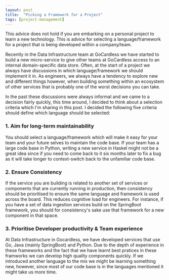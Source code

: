 ```yaml
---
layout: post
title:  "Picking a Framework for a Project"
tags: [project-management]
---
```


This advice does not hold if you are embarking on a personal project to learn a new technology. This is advice for selecting a language/framework for a project that is being developed within a company/team.

Recently in the Data Infrastructure team at GoCardless we have started to build a new micro-service to give other teams at GoCardless access to an internal domain-specific data store. Often, at the start of a project we always have discussions in which language/framework we should implement it in.
As engineers, we always have a tendency to explore new and different things however, when building something within an ecosystem of other services that is probably one of the worst decisions you can take.

In the past these discussions were always informal and we came to a decision fairly quickly, this time around, I decided to think about a selection criteria which I'm sharing in this post. I decided the following five criteria should define which language should be selected:

### 1. Aim for long-term maintainability

You should select a language/framework which will make it easy for your team and your future selves to maintain the code base. If your team has a large code base in Python, writing a new service in Haskel might not be a great idea since if you need to come back to it six months later to fix a bug as it will take longer to context-switch back to the unfamiliar code base.

### 2. Ensure Consistency

If the service you are building is related to another set of services or components that are currently running in production, then consistency should be prioritised to ensure the same language and framework is used across the board. This reduces cognitive load for engineers. For instance, if you have a set of data ingestion services build on the SpringBoot framework, you should for consistency's sake use that framework for a new component in that space.

### 3. Prioritise Developer productivity & Team experience

At Data Infrastructure in Gocardless, we have developed services that use Go, Java (mainly SpringBoot) and Python. Due to the depth of experience in these frameworks and the fact that we have learnt best pratices in these framworks we can develop high quality components quickly. If we introduced another language to the mix we might be learning something new, however, since most of our code base is in the languages mentioned it might take us more time.
